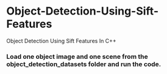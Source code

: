 # Object-Detection-Using-Sift-Features
Object Detection Using Sift Features In C++
### Load one object image and one scene from the object_detection_datasets folder and run the code.
